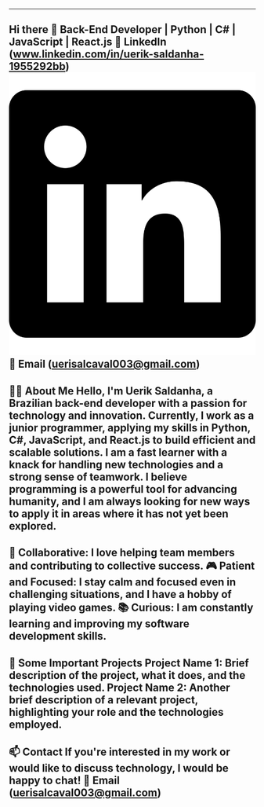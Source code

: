 --------------------------------------------------------------------------------------------------------------------------
Hi there 👋
Back-End Developer | Python | C# | JavaScript | React.js
🔗 LinkedIn (www.linkedin.com/in/uerik-saldanha-1955292bb)
[![LinkedIn Icon](https://github.com/UerikSilvaCavalcante/UerikSilvaCavalcante/raw/main/linkedin-brands-solid.svg)](https://www.linkedin.com/in/uerik-saldanha-1955292bb)
📧 Email (uerisalcaval003@gmail.com)
--------------------------------------------------------------------------------------------------------------------------
👨‍💻 About Me
Hello, I'm Uerik Saldanha, a Brazilian back-end developer with a passion for technology and innovation. Currently, I work as a junior programmer, applying my skills in Python, C#, JavaScript, and React.js to build efficient and scalable solutions.
I am a fast learner with a knack for handling new technologies and a strong sense of teamwork. I believe programming is a powerful tool for advancing humanity, and I am always looking for new ways to apply it in areas where it has not yet been explored.
--------------------------------------------------------------------------------------------------------------------------
🤝 Collaborative: I love helping team members and contributing to collective success.
🎮 Patient and Focused: I stay calm and focused even in challenging situations, and I have a hobby of playing video games.
📚 Curious: I am constantly learning and improving my software development skills.
--------------------------------------------------------------------------------------------------------------------------
🚀 Some Important Projects
Project Name 1: Brief description of the project, what it does, and the technologies used.
Project Name 2: Another brief description of a relevant project, highlighting your role and the technologies employed.
--------------------------------------------------------------------------------------------------------------------------
📫 Contact
If you're interested in my work or would like to discuss technology, I would be happy to chat!
📧 Email (uerisalcaval003@gmail.com)
--------------------------------------------------------------------------------------------------------------------------
<!--
**UerikSilvaCavalcante/UerikSilvaCavalcante** is a ✨ _special_ ✨ repository because its `README.md` (this file) appears on your GitHub profile.

Here are some ideas to get you started:

- 🔭 I’m currently working on ...
- 🌱 I’m currently learning ...
- 👯 I’m looking to collaborate on ...
- 🤔 I’m looking for help with ...
- 💬 Ask me about ...
- 📫 How to reach me: ...
- 😄 Pronouns: ...
- ⚡ Fun fact: ...
-->
